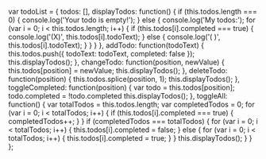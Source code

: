 var todoList = {
  todos: [],
  displayTodos: function() {
    if (this.todos.length === 0) {
      console.log('Your todo is empty!');
    } else {
      console.log('My todos:');
      for (var i = 0; i < this.todos.length; i++) {
        if (this.todos[i].completed === true) {
          console.log('(X)', this.todos[i].todoText);
        } else {
          console.log('( )', this.todos[i].todoText);
        }
      }
    }
  },
  addTodo: function(todoText) {
    this.todos.push({
      todoText: todoText,
      completed: false
    });
    this.displayTodos();
  },
  changeTodo: function(position, newValue) {
    this.todos[position] = newValue;
    this.displayTodos();
  },
  deleteTodo: function(position) {
    this.todos.splice(position, 1);
    this.displayTodos();
  },
  toggleCompleted: function(position) {
    var todo = this.todos[position];
    todo.completed = !todo.completed
    this.displayTodos();
  },
  toggleAll: function() {
    var totalTodos = this.todos.length;
    var completedTodos = 0;
    for (var i = 0; i < totalTodos; i++) {
      if (this.todos[i].completed === true) {
        completedTodos++;
      }
    }
    if (completedTodos === totalTodos) {
      for (var i = 0; i < totalTodos; i++) {
        this.todos[i].completed = false;
      } else {
        for (var i = 0; i < totalTodos; i++) {
          this.todos[i].completed = true;
        }
      }
      this.displayTodos();
    }
  }
};


